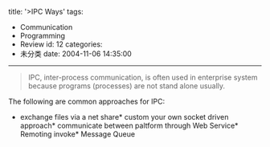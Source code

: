 title: '>IPC Ways'
tags:
  - Communication
  - Programming
  - Review
id: 12
categories:
  - 未分类
date: 2004-11-06 14:35:00
---

>IPC, inter-process communication, is often used in enterprise system because programs (processes) are not stand alone usually.

The following are common approaches for IPC:

*   exchange files via a net share*   custom your own socket driven approach*   communicate between paltform through Web Service*   Remoting invoke*   Message Queue